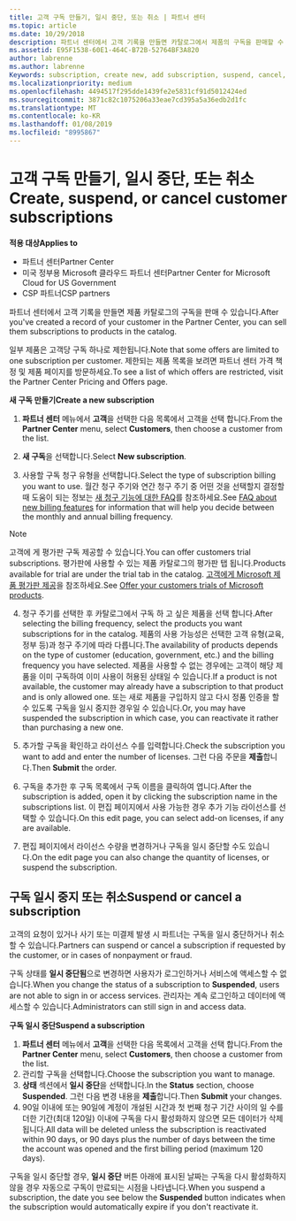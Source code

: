 ```yaml
---
title: 고객 구독 만들기, 일시 중단, 또는 취소 | 파트너 센터
ms.topic: article
ms.date: 10/29/2018
description: 파트너 센터에서 고객 기록을 만들면 카탈로그에서 제품의 구독을 판매할 수 있습니다.
ms.assetid: E95F1538-60E1-464C-B72B-52764BF3A820
author: labrenne
ms.author: labrenne
Keywords: subscription, create new, add subscription, suspend, cancel,
ms.localizationpriority: medium
ms.openlocfilehash: 4494517f295dde1439fe2e5831cf91d5012424ed
ms.sourcegitcommit: 3871c82c1075206a33eae7cd395a5a36edb2d1fc
ms.translationtype: MT
ms.contentlocale: ko-KR
ms.lasthandoff: 01/08/2019
ms.locfileid: "8995867"
---
```

# <a name="create-suspend-or-cancel-customer-subscriptions"></a><span data-ttu-id="42e8b-103">고객 구독 만들기, 일시 중단, 또는 취소</span><span class="sxs-lookup"><span data-stu-id="42e8b-103">Create, suspend, or cancel customer subscriptions</span></span>

**<span data-ttu-id="42e8b-104">적용 대상</span><span class="sxs-lookup"><span data-stu-id="42e8b-104">Applies to</span></span>**

-  <span data-ttu-id="42e8b-105">파트너 센터</span><span class="sxs-lookup"><span data-stu-id="42e8b-105">Partner Center</span></span>
-  <span data-ttu-id="42e8b-106">미국 정부용 Microsoft 클라우드 파트너 센터</span><span class="sxs-lookup"><span data-stu-id="42e8b-106">Partner Center for Microsoft Cloud for US Government</span></span>
-  <span data-ttu-id="42e8b-107">CSP 파트너</span><span class="sxs-lookup"><span data-stu-id="42e8b-107">CSP partners</span></span>

<span data-ttu-id="42e8b-108">파트너 센터에서 고객 기록을 만들면 제품 카탈로그의 구독을 판매 수 있습니다.</span><span class="sxs-lookup"><span data-stu-id="42e8b-108">After you've created a record of your customer in the Partner Center, you can sell them subscriptions to products in the catalog.</span></span>

<span data-ttu-id="42e8b-109">일부 제품은 고객당 구독 하나로 제한됩니다.</span><span class="sxs-lookup"><span data-stu-id="42e8b-109">Note that some offers are limited to one subscription per customer.</span></span> <span data-ttu-id="42e8b-110">제한되는 제품 목록을 보려면 파트너 센터 가격 책정 및 제품 페이지를 방문하세요.</span><span class="sxs-lookup"><span data-stu-id="42e8b-110">To see a list of which offers are restricted, visit the Partner Center Pricing and Offers page.</span></span> 


**<span data-ttu-id="42e8b-111">새 구독 만들기</span><span class="sxs-lookup"><span data-stu-id="42e8b-111">Create a new subscription</span></span>**

1. <span data-ttu-id="42e8b-112">**파트너 센터** 메뉴에서 **고객**을 선택한 다음 목록에서 고객을 선택 합니다.</span><span class="sxs-lookup"><span data-stu-id="42e8b-112">From the **Partner Center** menu, select **Customers**, then choose a customer from the list.</span></span>

2. <span data-ttu-id="42e8b-113">**새 구독**을 선택합니다.</span><span class="sxs-lookup"><span data-stu-id="42e8b-113">Select **New subscription**.</span></span>

3. <span data-ttu-id="42e8b-114">사용할 구독 청구 유형을 선택합니다.</span><span class="sxs-lookup"><span data-stu-id="42e8b-114">Select the type of subscription billing you want to use.</span></span>  <span data-ttu-id="42e8b-115">월간 청구 주기와 연간 청구 주기 중 어떤 것을 선택할지 결정할 때 도움이 되는 정보는 [새 청구 기능에 대한 FAQ](faq-about-new-billing-features.md)를 참조하세요.</span><span class="sxs-lookup"><span data-stu-id="42e8b-115">See [FAQ about new billing features](faq-about-new-billing-features.md) for information that will help you decide between the monthly and annual billing frequency.</span></span>
 
>[!Note]
><span data-ttu-id="42e8b-116">고객에 게 평가판 구독 제공할 수 있습니다.</span><span class="sxs-lookup"><span data-stu-id="42e8b-116">You can offer customers trial subscriptions.</span></span> <span data-ttu-id="42e8b-117">평가판에 사용할 수 있는 제품 카탈로그의 평가판 탭 됩니다.</span><span class="sxs-lookup"><span data-stu-id="42e8b-117">Products available for trial are under the trial tab in the catalog.</span></span> <span data-ttu-id="42e8b-118">[고객에게 Microsoft 제품 평가판 제공](offer-your-customers-trials-of-microsoft-products.md)을 참조하세요.</span><span class="sxs-lookup"><span data-stu-id="42e8b-118">See [Offer your customers trials of Microsoft products](offer-your-customers-trials-of-microsoft-products.md).</span></span>

 
4. <span data-ttu-id="42e8b-119">청구 주기를 선택한 후 카탈로그에서 구독 하 고 싶은 제품을 선택 합니다.</span><span class="sxs-lookup"><span data-stu-id="42e8b-119">After selecting the billing frequency, select the products you want subscriptions for in the catalog.</span></span> <span data-ttu-id="42e8b-120">제품의 사용 가능성은 선택한 고객 유형(교육, 정부 등)과 청구 주기에 따라 다릅니다.</span><span class="sxs-lookup"><span data-stu-id="42e8b-120">The availability of products depends on the type of customer (education, government, etc.) and the billing frequency you have selected.</span></span> <span data-ttu-id="42e8b-121">제품을 사용할 수 없는 경우에는 고객이 해당 제품을 이미 구독하여 이미 사용이 허용된 상태일 수 있습니다.</span><span class="sxs-lookup"><span data-stu-id="42e8b-121">If a product is not available, the customer may already have a subscription to that product and is only allowed one.</span></span> <span data-ttu-id="42e8b-122">또는 새로 제품을 구입하지 않고 다시 정품 인증을 할 수 있도록 구독을 일시 중지한 경우일 수 있습니다.</span><span class="sxs-lookup"><span data-stu-id="42e8b-122">Or, you may have suspended the subscription in which case, you can reactivate it rather than purchasing a new one.</span></span>

5. <span data-ttu-id="42e8b-123">추가할 구독을 확인하고 라이선스 수를 입력합니다.</span><span class="sxs-lookup"><span data-stu-id="42e8b-123">Check the subscription you want to add and enter the number of licenses.</span></span> <span data-ttu-id="42e8b-124">그런 다음 주문을 **제출**합니다.</span><span class="sxs-lookup"><span data-stu-id="42e8b-124">Then **Submit** the order.</span></span>

6. <span data-ttu-id="42e8b-125">구독을 추가한 후 구독 목록에서 구독 이름을 클릭하여 엽니다.</span><span class="sxs-lookup"><span data-stu-id="42e8b-125">After the subscription is added, open it by clicking the subscription name in the subscriptions list.</span></span> <span data-ttu-id="42e8b-126">이 편집 페이지에서 사용 가능한 경우 추가 기능 라이선스를 선택할 수 있습니다.</span><span class="sxs-lookup"><span data-stu-id="42e8b-126">On this edit page, you can select add-on licenses, if any are available.</span></span>

7. <span data-ttu-id="42e8b-127">편집 페이지에서 라이선스 수량을 변경하거나 구독을 일시 중단할 수도 있습니다.</span><span class="sxs-lookup"><span data-stu-id="42e8b-127">On the edit page you can also change the quantity of licenses, or suspend the subscription.</span></span>

## <a name="suspend-or-cancel-a-subscription"></a><span data-ttu-id="42e8b-128">구독 일시 중지 또는 취소</span><span class="sxs-lookup"><span data-stu-id="42e8b-128">Suspend or cancel a subscription</span></span>

<span data-ttu-id="42e8b-129">고객의 요청이 있거나 사기 또는 미결제 발생 시 파트너는 구독을 일시 중단하거나 취소할 수 있습니다.</span><span class="sxs-lookup"><span data-stu-id="42e8b-129">Partners can suspend or cancel a subscription if requested by the customer, or in cases of nonpayment or fraud.</span></span>

<span data-ttu-id="42e8b-130">구독 상태를 **일시 중단됨**으로 변경하면 사용자가 로그인하거나 서비스에 액세스할 수 없습니다.</span><span class="sxs-lookup"><span data-stu-id="42e8b-130">When you change the status of a subscription to **Suspended**, users are not able to sign in or access services.</span></span> <span data-ttu-id="42e8b-131">관리자는 계속 로그인하고 데이터에 액세스할 수 있습니다.</span><span class="sxs-lookup"><span data-stu-id="42e8b-131">Administrators can still sign in and access data.</span></span>

**<span data-ttu-id="42e8b-132">구독 일시 중단</span><span class="sxs-lookup"><span data-stu-id="42e8b-132">Suspend a subscription</span></span>**

1.  <span data-ttu-id="42e8b-133">**파트너 센터** 메뉴에서 **고객**을 선택한 다음 목록에서 고객을 선택 합니다.</span><span class="sxs-lookup"><span data-stu-id="42e8b-133">From the **Partner Center** menu, select **Customers**, then choose a customer from the list.</span></span>
2.  <span data-ttu-id="42e8b-134">관리할 구독을 선택합니다.</span><span class="sxs-lookup"><span data-stu-id="42e8b-134">Choose the subscription you want to manage.</span></span>
3.  <span data-ttu-id="42e8b-135">**상태** 섹션에서 **일시 중단**을 선택합니다.</span><span class="sxs-lookup"><span data-stu-id="42e8b-135">In the **Status** section, choose **Suspended**.</span></span> <span data-ttu-id="42e8b-136">그런 다음 변경 내용을 **제출**합니다.</span><span class="sxs-lookup"><span data-stu-id="42e8b-136">Then **Submit** your changes.</span></span>
4.  <span data-ttu-id="42e8b-137">90일 이내에 또는 90일에 계정이 개설된 시간과 첫 번째 청구 기간 사이의 일 수를 더한 기간(최대 120일) 이내에 구독을 다시 활성화하지 않으면 모든 데이터가 삭제됩니다.</span><span class="sxs-lookup"><span data-stu-id="42e8b-137">All data will be deleted unless the subscription is reactivated within 90 days, or 90 days plus the number of days between the time the account was opened and the first billing period (maximum 120 days).</span></span>

<span data-ttu-id="42e8b-138">구독을 일시 중단할 경우, **일시 중단** 버튼 아래에 표시된 날짜는 구독을 다시 활성화하지 않을 경우 자동으로 구독이 만료되는 시점을 나타냅니다.</span><span class="sxs-lookup"><span data-stu-id="42e8b-138">When you suspend a subscription, the date you see below the **Suspended** button indicates when the subscription would automatically expire if you don't reactivate it.</span></span> 




 



